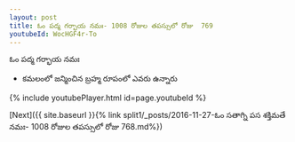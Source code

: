 ```yaml
---
layout: post
title: ఓం పద్మ గర్భాయ నమః- 1008 రోజుల తపస్సులో రోజు  769
youtubeId: WocHGF4r-To
---
```

 
 
 ఓం పద్మ గర్భాయ నమః  
 
 -  కమలంలో జన్మించిన బ్రహ్మ రూపంలో ఎవరు ఉన్నారు 
 
  
 
  
 
 
 
 
 
 


{% include youtubePlayer.html id=page.youtubeId %}
 
[Next]({{ site.baseurl }}{% link  split1/_posts/2016-11-27-ఓం సతాగ్ని పస శక్తిమతే నమః- 1008 రోజుల తపస్సులో రోజు  768.md%})
 
